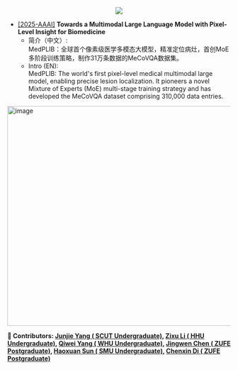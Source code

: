 <div id = "top"></div>

<div align="center">
  
[![](https://capsule-render.vercel.app/api?type=waving&height=200&color=0:0F172A,65:4F46E5,100:22D3EE&text=paperlist%20for%20medical%20MLLM&fontSize=50)](#top)

</div>


- [[2025-AAAI]](https://arxiv.org/pdf/2412.09278v2) **Towards a Multimodal Large Language Model with Pixel-Level Insight for Biomedicine**
  - 简介（中文）:  
MedPLIB：全球首个像素级医学多模态大模型，精准定位病灶，首创MoE多阶段训练策略，制作31万条数据的MeCoVQA数据集。
  - Intro (EN):  
MedPLIB: The world's first pixel-level medical multimodal large model, enabling precise lesion localization. It pioneers a novel Mixture of Experts (MoE) multi-stage training strategy and has developed the MeCoVQA dataset comprising 310,000 data entries.

<img width="1245" height="495" alt="image" src="https://github.com/user-attachments/assets/0d73a726-2e61-4ebd-9641-2d0a81ad4606" />

**🦉 Contributors: [Junjie Yang ( SCUT Undergraduate)](https://github.com/yangjj007), [Zixu Li ( HHU Undergraduate)](https://github.com/lzx060506), [Qiwei Yang ( WHU Undergraduate)](https://github.com/Archie9201), [Jingwen Chen ( ZUFE Postgraduate)](https://github.com/Ednaqvq), [Haoxuan Sun ( SMU Undergraduate)](https://github.com/burningcotton), [Chenxin Di ( ZUFE Postgraduate)](https://github.com/D-cx777)**
